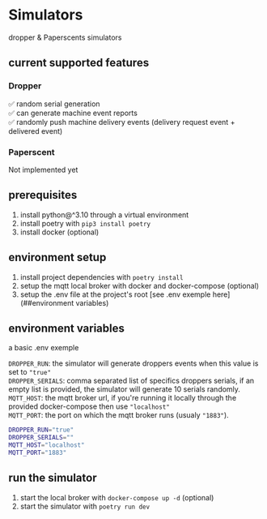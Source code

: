 # Simulators

dropper &amp; Paperscents simulators

## current supported features

### Dropper

✅ random serial generation \
✅ can generate machine event reports \
✅ randomly push machine delivery events (delivery request event + delivered event)

### Paperscent

Not implemented yet

## prerequisites

1. install python@^3.10 through a virtual environment
2. install poetry with `pip3 install poetry`
3. install docker (optional)

## environment setup

1. install project dependencies with `poetry install`
2. setup the mqtt local broker with docker and docker-compose (optional)
3. setup the .env file at the project's root [see .env exemple here](##environment variables)

## environment variables

a basic .env exemple

`DROPPER_RUN`: the simulator will generate droppers events when this value is set to `"true"` \
`DROPPER_SERIALS`: comma separated list of specifics droppers serials, if an empty list is provided, the simulator will generate 10 serials randomly. \
`MQTT_HOST`: the mqtt broker url, if you're running it locally through the provided docker-compose then use `"localhost"` \
`MQTT_PORT`: the port on which the mqtt broker runs (usualy `"1883"`).

```bash
DROPPER_RUN="true"
DROPPER_SERIALS=""
MQTT_HOST="localhost"
MQTT_PORT="1883"
```

## run the simulator

1. start the local broker with `docker-compose up -d` (optional)
2. start the simulator with `poetry run dev`

